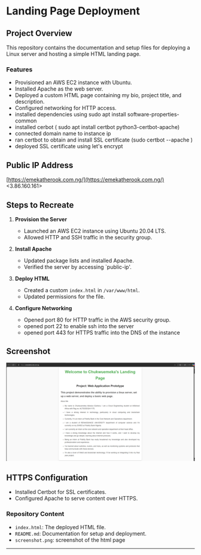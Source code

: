 # Landing Page Deployment

## Project Overview
This repository contains the documentation and setup files for deploying a Linux server and hosting a simple HTML landing page. 

### Features
- Provisioned an AWS EC2 instance with Ubuntu.
- Installed Apache as the web server.
- Deployed a custom HTML page containing my bio, project title, and description.
- Configured networking for HTTP access.
- installed dependencies using sudo apt install software-properties-common
- installed cerbot ( sudo apt install certbot python3-certbot-apache)
- connected domain name to instance ip 
- ran certbot to obtain and install SSL certificate (sudo certbot --apache )
- deployed SSL certificate using let's encrypt
 
## Public IP Address
[https://emekatherook.com.ng/](https://emekatherook.com.ng/)
<3.86.160.161>

## Steps to Recreate
1. **Provision the Server**
   - Launched an AWS EC2 instance using Ubuntu 20.04 LTS.
   - Allowed HTTP and SSH traffic in the security group.

2. **Install Apache**
   - Updated package lists and installed Apache.
   - Verified the server by accessing `public-ip'.
 

3. **Deploy HTML**
   - Created a custom `index.html` in `/var/www/html`.
   - Updated permissions for the file.

4. **Configure Networking**
   - Opened port 80 for HTTP traffic in the AWS security group.
   - opened port 22 to enable ssh into the server 
   - opened port 443 for HTTPS traffic into the DNS of the instance 

## Screenshot
![Landing Page Screenshot](screenshot.png)

##  HTTPS Configuration
- Installed Certbot for SSL certificates.
- Configured Apache to serve content over HTTPS.

### Repository Content
- `index.html`: The deployed HTML file.
- `README.md`: Documentation for setup and deployment.
- `screenshot.png`: screenshot of the html page
---


